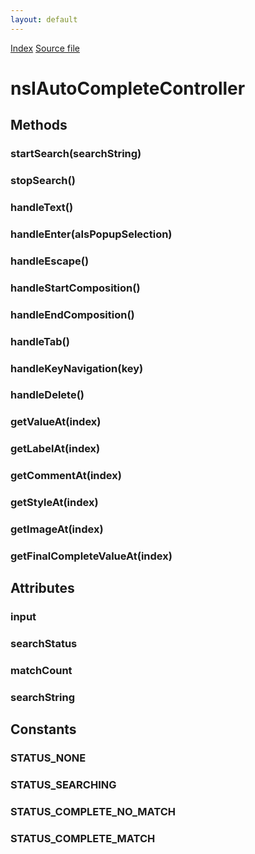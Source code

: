 ```yaml
---
layout: default
---
```

<div id='links'><a href="../index.html">Index</a>
<a href="http://dxr.mozilla.org/mozilla-central/source/toolkit/components/autocomplete/nsIAutoCompleteController.idl">Source file</a>
</div>

# nsIAutoCompleteController #

## Methods ##

### startSearch(searchString) ###

### stopSearch() ###

### handleText() ###

### handleEnter(aIsPopupSelection) ###

### handleEscape() ###

### handleStartComposition() ###

### handleEndComposition() ###

### handleTab() ###

### handleKeyNavigation(key) ###

### handleDelete() ###

### getValueAt(index) ###

### getLabelAt(index) ###

### getCommentAt(index) ###

### getStyleAt(index) ###

### getImageAt(index) ###

### getFinalCompleteValueAt(index) ###

## Attributes ##

### input ###

### searchStatus ###

### matchCount ###

### searchString ###

## Constants ##

### STATUS_NONE ###

### STATUS_SEARCHING ###

### STATUS_COMPLETE_NO_MATCH ###

### STATUS_COMPLETE_MATCH ###
